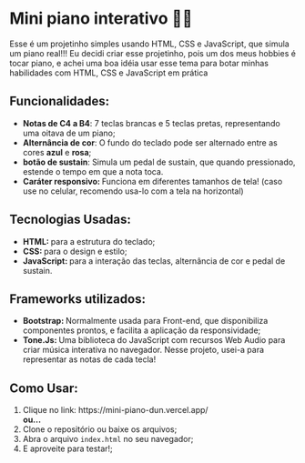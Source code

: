 <h1>Mini piano interativo 🎹🎶</h1>
    <p>Esse é um projetinho simples usando HTML, CSS e JavaScript, que simula um piano real!!! Eu decidi criar esse projetinho, pois um dos meus hobbies é tocar piano, e achei uma boa idéia usar esse tema para botar minhas habilidades com HTML, CSS e JavaScript em prática </p>

  <h2>Funcionalidades:</h2>
    <ul>
        <li><strong>Notas de C4 a B4</strong>: 7 teclas brancas e 5 teclas pretas, representando uma oitava de um piano; </li>
        <li><strong>Alternância de cor</strong>: O fundo do teclado pode ser alternado entre as cores <strong>azul</strong> e <strong>rosa</strong>;</li>
        <li><strong>botão de sustain</strong>: Simula um pedal de sustain, que quando pressionado, estende o tempo em que a nota toca. </li>
        <li><strong>Caráter responsivo: </strong> Funciona em diferentes tamanhos de tela! (caso use no celular, recomendo usa-lo com a tela na horizontal) </li>
    </ul>

  <h2>Tecnologias Usadas:</h2>
    <ul>
        <li><strong>HTML: </strong> para a estrutura do teclado;</li>
        <li><strong>CSS: </strong> para o design e estilo;</li>
        <li><strong>JavaScript: </strong> para a interação das teclas, alternância de cor e pedal de sustain.</li>
    </ul>

    
  <h2>Frameworks utilizados:</h2>
    <ul>
        <li><strong>Bootstrap: </strong> Normalmente usada para Front-end, que disponibiliza componentes prontos, e facilita a aplicação da responsividade; </li>
        <li><strong>Tone.Js: </strong> Uma biblioteca do JavaScript com recursos Web Audio para criar música interativa no navegador. Nesse projeto, usei-a para representar as notas de cada tecla! </li>
    </ul>

  
  <h2>Como Usar:</h2>
    <ol>
        <li> Clique no link: https://mini-piano-dun.vercel.app/ </li>
<strong> ou... </strong>
        <li>Clone o repositório ou baixe os arquivos;</li>
        <li>Abra o arquivo <code>index.html</code> no seu navegador;</li>
        <li>E aproveite para testar!;</li>
    </ol>
